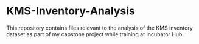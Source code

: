 # KMS-Inventory-Analysis
This repository contains files relevant to the analysis of the KMS inventory dataset as part of my capstone project while training at Incubator Hub
